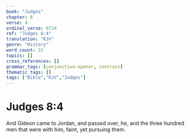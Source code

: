 ```yaml
---
book: "Judges"
chapter: 8
verse: 4
ordinal_verse: 6724
ref: "Judges 8:4"
translation: "KJV"
genre: "History"
word_count: 22
topics: []
cross_references: []
grammar_tags: [conjunctive-opener, contrast]
thematic_tags: []
tags: ["Bible","KJV","Judges"]
---
```


# Judges 8:4

And Gideon came to Jordan, and passed over, he, and the three hundred men that were with him, faint, yet pursuing them.
